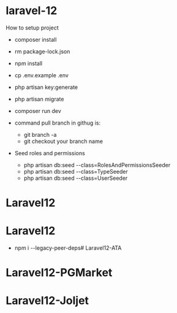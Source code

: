# laravel-12

How to setup project
- composer install
- rm package-lock.json
- npm install
- cp .env.example .env
- php artisan key:generate
- php artisan migrate
- composer run dev

- command pull branch in githug is: 
    - git branch -a
    - git checkout your branch name

- Seed roles and permissions
    - php artisan db:seed --class=RolesAndPermissionsSeeder
    - php artisan db:seed --class=TypeSeeder
    - php artisan db:seed --class=UserSeeder
# Laravel12
# Laravel12

- npm i --legacy-peer-deps# Laravel12-ATA
# Laravel12-PGMarket
# Laravel12-Joljet

